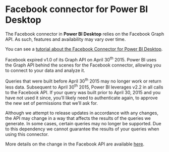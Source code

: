 ﻿<properties
   pageTitle="Third-party service: Facebook connector for Power BI Desktop"
   description="Third-party service: Facebook connector for Power BI Desktop"
   services="powerbi"
   documentationCenter=""
   authors="davidiseminger"
   manager="mblythe"
   backup=""
   editor=""
   tags=""
   qualityFocus="no"
   qualityDate=""/>

<tags
   ms.service="powerbi"
   ms.devlang="NA"
   ms.topic="article"
   ms.tgt_pltfrm="NA"
   ms.workload="powerbi"
   ms.date="04/20/2017"
   ms.author="davidi"/>

# Facebook connector for Power BI Desktop

The Facebook connector in **Power BI Desktop** relies on the Facebook Graph API. As such, features and availability may vary over time.

You can see a [tutorial about the Facebook Connector for Power BI Desktop](powerbi-desktop-tutorial-facebook-analytics.md).

Facebook expired v1.0 of its Graph API on April 30<sup>th</sup> 2015. Power BI uses the Graph API behind the scenes for the Facebook connector, allowing you to connect to your data and analyze it.

Queries that were built before April 30<sup>th</sup> 2015 may no longer work or return less data. Subsequent to April 30<sup>th</sup> 2015, Power BI leverages v2.2 in all calls to the Facebook API. If your query was built prior to April 30, 2015 and you have not used it since, you’ll likely need to authenticate again, to approve the new set of permissions that we’ll ask for.

Although we attempt to release updates in accordance with any changes, the API may change in a way that affects the results of the queries we generate. In some cases, certain queries may no longer be supported. Due to this dependency we cannot guarantee the results of your queries when using this connector.

More details on the change in the Facebook API are available [here](https://developers.facebook.com/docs/apps/changelog#v2_0).
